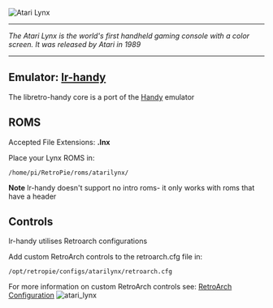 ![Atari Lynx](http://www.foregames.nl/uploaded_images/Lynx_Logo.jpg)
***
_The Atari Lynx is the world's first handheld gaming console with a color screen. It was released by Atari in 1989_
***
## Emulator: [lr-handy](https://github.com/libretro/libretro-handy)
The libretro-handy core is a port of the [Handy](http://handy.sourceforge.net/) emulator
## ROMS
Accepted File Extensions: **.lnx**

Place your Lynx ROMS in:
```shell
/home/pi/RetroPie/roms/atarilynx/
```

**Note** lr-handy doesn't support no intro roms- it only works with roms that have a header

## Controls

lr-handy utilises Retroarch configurations

Add custom RetroArch controls to the retroarch.cfg file in:
```shell
/opt/retropie/configs/atarilynx/retroarch.cfg
```
For more information on custom RetroArch controls see: [RetroArch Configuration](https://github.com/petrockblog/RetroPie-Setup/wiki/RetroArch-Configuration)
![atari_lynx](https://cloud.githubusercontent.com/assets/10035308/8176465/8d4a4c74-13b8-11e5-9956-c059ac3fc9e1.png)